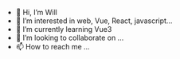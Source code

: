 - 👋 Hi, I’m Will
- 👀 I’m interested in web, Vue, React, javascript...
- 🌱 I’m currently learning Vue3
- 💞️ I’m looking to collaborate on ...
- 📫 How to reach me ...

<!---
dongshae/dongshae is a ✨ special ✨ repository because its `README.md` (this file) appears on your GitHub profile.
You can click the Preview link to take a look at your changes.
--->
